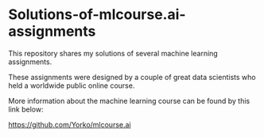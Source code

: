 # Solutions-of-mlcourse.ai-assignments
This repository shares my solutions of several machine learning assignments.  

These assignments were designed by a couple of great data scientists who held a worldwide public online course.

More information about the machine learning course can be found by this link below: 

https://github.com/Yorko/mlcourse.ai



